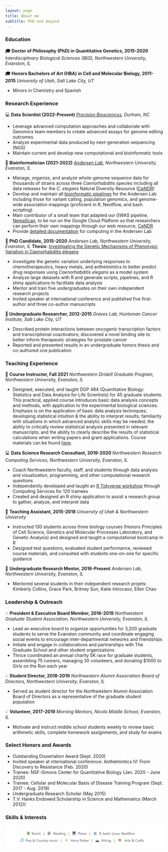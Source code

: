 ```yaml
---
layout: page
title: About me
subtitle: PhD and beyond
---
```


### Education

**🎓 Doctor of Philosophy (PhD) in Quantitative Genetics, 2015-2020**
*Interdisciplinary Biological Sciences (IBiS),  Northwestern University, Evanston, IL*

**🎓 Honors Bachelors of Art (HBA) in Cell and Molecular Biology, 2011-2015**
*University of Utah, Salt Lake City, UT*
* Minors in Chemistry and Spanish

### Research Experience

💻 **Data Scientist (2022-Present)**
*[Precision Biosciences](https://precisionbiosciences.com/), Durham, NC*
* Leverage advanced computation approaches and collaborate with Genomics team members to create advanced assays for genome editing outcomes
* Analyze experimental data produced by next-generation sequencing (NGS) 
* Maintain current and develop new computational and bioinformatic tools

🔬 **Bioinformatician (2021-2022)**
*[Andersen Lab](andersenlab.org), Northwestern University, Evanston, IL*
* Manage, organize, and analyze whole-genome sequence data for thousands of strains across three *Caenorhabditis* species including all data releases for the *C. elegans* Natural Diversity Resource ([CeNDR](elegansvariation.org))
* Develop and maintain all [bioinformatic pipelines](pipelinesp.md) for the Andersen Lab including those for variant calling, population genomics, and genome-wide association mappings (proficient in R, Nextflow, and bash scripting)
* Main contributor of a small team that adapted our GWAS pipeline, [NemaScan](github.com/andersenlab/nemascan), to be run on the Google Cloud Platform so that researchers can perform their own mappings through our web resource, [CeNDR](https://elegansvariation.org/mapping/perform-mapping/)
* Provide [detailed documentation](http://andersenlab.org/dry-guide/2022-03-09/) for computing in the Andersen Lab

🔬 **PhD Candidate, 2015-2020**
*Andersen Lab, Northwestern University, Evanston, IL*
**Thesis**: [Investigating the Genetic Mechanisms of Phenotypic Variation in Caenorhabditis elegans](https://www.proquest.com/docview/2469071537?pq-origsite=gscholar&fromopenview=true)
* Investigate the genetic variation underlying responses to chemotherapeutics, heavy metals, and anthelmintics to better predict drug responses using *Caenorhabditis elegans* as a model system
* Analyze large datasets with R and generate scripts, pipelines, and R shiny applications to facilitate data analysis
* Mentor and train five undergraduates on their own independent research projects
* Invited speaker at international conference and published five first-author and three co-author manuscripts

**🔬 Undergraduate Researcher, 2012-2015**
*Graves Lab, Huntsman Cancer Institute, Salt Lake City, UT*
* Described protein interactions between oncogenic transcription factors and transcriptional coactivators; discovered a novel binding site to better inform therapeutic strategies for prostate cancer
* Reported and presented results in an undergraduate honors thesis and co-authored one publication

### Teaching Experience

📒 **Course Instructor, Fall 2021**
*Northwestern Driskill Graduate Program, Northwestern University, Evanston, IL*
* Designed, executed, and taught DGP 484 (Quantitative Biology: Statistics and Data Analysis for Life Scientists) for 45 graduate students. This practical, applied course introduces basic data analysis concepts and methods, with application to the experimental biological sciences. Emphasis is on the application of basic data analysis techniques; developing statistical intuition & the ability to interpret results; familiarity with situations in which advanced analytic skills may be needed; the ability to critically review statistical analysis presented in relevant manuscripts; and the ability to clearly describe the results of statistical calculations when writing papers and grant applications. Course materials can be found [here](https://github.com/katiesevans/IGP_biostatistics).

💻 **Data Science Research Consultant, 2019-2020**
*Northwestern Research Computing Services, Northwestern University, Evanston, IL*
* Coach Northwestern faculty, staff, and students through data analysis and visualization, programming, and other computational research questions
* Independently developed and taught an [R Tidyverse workshop](https://github.com/katiesevans/nuit_tidyverse) through Computing Services for 120 trainees
* Created and designed an R shiny application to assist a research group to gather, analyze, and interpret data

📒 **Teaching Assistant, 2015-2018**
*University of Utah & Northwestern University*
* Instructed 130 students across three biology courses (Honors Principles of Cell Science, Genetics and Molecular Processes Laboratory, and Genetic Analysis) and designed and taught a computational bootcamp in R
* Designed test questions, evaluated student performance, reviewed course materials, and consulted with students one-on-one for specific guidance

🔬 **Undergraduate Research Mentor, 2016-Present**
*Andersen Lab, Northwestern University, Evanston, IL*
* Mentored several students in their independent research projets: Kimberly Collins, Grace Park, Britney Sun, Katie Introcaso, Ellen Chao

### Leadership & Outreach

💡 **President & Executive Board Member, 2016-2019**
*Northwestern Graduate Student Association, Northwestern University, Evanston, IL*
* Lead an executive board to organize opportunities for 3,200 graduate students to serve the Evanston community and coordinate engaging social events to encourage inter-departmental networks and friendships
* Initiate and engage in collaborations and partnerships with The Graduate School and other student organizations
* Thrice coordinated an annual charity 5K race for graduate students, assembling 75 runners, managing 30 volunteers, and donating $1000 to Girls on the Run each year

💡 **Student Director, 2018-2019**
*Northwestern Alumni Association Board of Directors, Northwestern University, Evanston, IL*
* Served as student director for the Northwestern Alumni Association Board of Directors as a representative of the graduate student population

💡 **Volunteer, 2017-2019**
*Morning Mentors, Nicols Middle School, Evanston, IL*
* Motivate and instruct middle school students weekly to review basic arithmetic skills, complete homework assignments, and study for exams

### Select Honors and Awards
* Outstanding Dissertation Award (Sept. 2020)
* Invited speaker at international conference: Anthelmintics IV: From Discovery to Resistance (Feb. 2020)
* Trainee: NSF-Simons Center for Quantitative Biology (Jan. 2020 - June 2020)
* Trainee: Cellular and Molecular Basis of Disease Training Program (Sept. 2017 - Aug. 2019)
* Undergraduate Research Scholar (May 2015)
* T.V. Hanks Endowed Scholarship in Science and Mathematics (March 2012))

### Skills & Interests

![](/assets/img/interests.png)